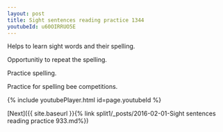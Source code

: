 ```yaml
---
layout: post
title: Sight sentences reading practice 1344
youtubeId: u60OIRRUO5E
---
```

 
 
Helps to learn sight words and their spelling.

Opportunitiy to repeat the spelling. 

Practice spelling. 
 
Practice for spelling bee competitions. 
 
{% include youtubePlayer.html id=page.youtubeId %}
 
 

[Next]({{ site.baseurl }}{% link  split1/_posts/2016-02-01-Sight sentences reading practice 933.md%})
 
